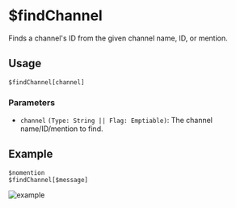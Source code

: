 # $findChannel
Finds a channel's ID from the given channel name, ID, or mention.

## Usage
```
$findChannel[channel]
```

### Parameters
- `channel` `(Type: String || Flag: Emptiable)`: The channel name/ID/mention to find.

## Example
```
$nomention
$findChannel[$message]
```

![example](https://user-images.githubusercontent.com/69215413/125977150-9e2ecfb6-8cd8-4934-a8b2-e869dd5a9592.png)
